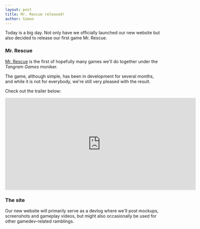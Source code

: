 ```yaml
---
layout: post
title: Mr. Rescue released!
author: Simon
---
```

Today is a big day. Not only have we officially launched our new website but also
decided to release our first game Mr. Rescue.

### Mr. Rescue ###

[Mr. Rescue](http://tangramgames.dk/games/mrrescue/) is the first of hopefully many games we'll do together under
the *Tangram Games* moniker. 

The game, although simple, has been in development for several months,
and while it is not for everybody, we're still very pleased with the result.

Check out the trailer below:

<iframe width="620" height="300" src="http://www.youtube.com/embed/5k7ctkHAURw" frameborder="0">
</iframe>

### The site ###

Our new website will primarily serve as a devlog where we'll post
mockups, screenshots and gameplay videos, but might also occasionally be used for
other gamedev-related ramblings.
